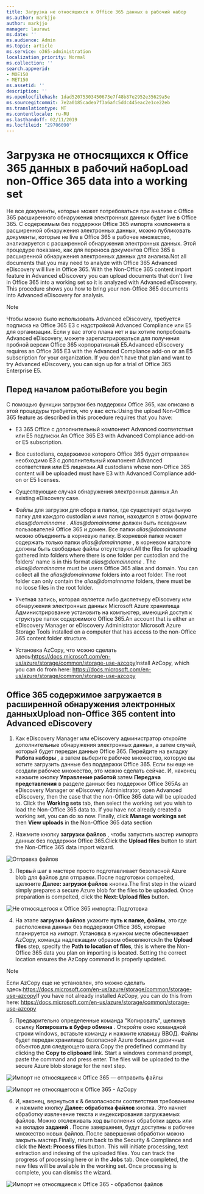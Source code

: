 ```yaml
---
title: Загрузка не относящихся к Office 365 данных в рабочий набор
ms.author: markjjo
author: markjjo
manager: laurawi
ms.date: ''
ms.audience: Admin
ms.topic: article
ms.service: o365-administration
localization_priority: Normal
ms.collection: ''
search.appverid:
- MOE150
- MET150
ms.assetid: ''
description: ''
ms.openlocfilehash: 1dad52075303450673e7f48b87e2952e35629a5e
ms.sourcegitcommit: 7e2a0185cadea7f3a6afc5ddc445eac2e1ce22eb
ms.translationtype: MT
ms.contentlocale: ru-RU
ms.lasthandoff: 02/11/2019
ms.locfileid: "29706090"
---
```

# <a name="load-non-office-365-data-into-a-working-set"></a><span data-ttu-id="c16c6-102">Загрузка не относящихся к Office 365 данных в рабочий набор</span><span class="sxs-lookup"><span data-stu-id="c16c6-102">Load non-Office 365 data into a working set</span></span>

<span data-ttu-id="c16c6-p101">Не все документы, которые может потребоваться при анализе с Office 365 расширенного обнаружения электронных данных будет live в Office 365. С содержимым без поддержки Office 365 импорта компонента в расширенной обнаружения электронных данных, можно публиковать документы, которые не live в Office 365 в рабочее множество, анализируется с расширенной обнаружения электронных данных. Этой процедуре показано, как для переноса документов Office 365 в расширенной обнаружения электронных данных для анализа.</span><span class="sxs-lookup"><span data-stu-id="c16c6-p101">Not all documents that you may need to analyze with Office 365 Advanced eDiscovery will live in Office 365. With the Non-Office 365 content import feature in Advanced eDiscovery you can upload documents that don't live in Office 365 into a working set so it is analyzed with Advanced eDiscovery. This procedure shows you how to bring your non-Office 365 documents into Advanced eDiscovery for analysis.</span></span>

>[!Note]
><span data-ttu-id="c16c6-p102">Чтобы можно было использовать Advanced eDiscovery, требуется подписка на Office 365 E3 с надстройкой Advanced Compliance или E5 для организации. Если у вас этого плана нет и вы хотите попробовать Advanced eDiscovery, можете зарегистрироваться для получения пробной версии Office 365 корпоративный E5.</span><span class="sxs-lookup"><span data-stu-id="c16c6-p102">Advanced eDiscovery requires an Office 365 E3 with the Advanced Compliance add-on or an E5 subscription for your organization. If you don't have that plan and want to try Advanced eDiscovery, you can sign up for a trial of Office 365 Enterprise E5.</span></span>

## <a name="before-you-begin"></a><span data-ttu-id="c16c6-108">Перед началом работы</span><span class="sxs-lookup"><span data-stu-id="c16c6-108">Before you begin</span></span>
<span data-ttu-id="c16c6-109">С помощью функции загрузки без поддержки Office 365, как описано в этой процедуры требуется, что у вас есть:</span><span class="sxs-lookup"><span data-stu-id="c16c6-109">Using the upload Non-Office 365 feature as described in this procedure requires that you have:</span></span>

- <span data-ttu-id="c16c6-110">E3 365 Office с дополнительный компонент Advanced соответствия или E5 подписки.</span><span class="sxs-lookup"><span data-stu-id="c16c6-110">An Office 365 E3 with Advanced Compliance add-on or E5 subscription.</span></span>

- <span data-ttu-id="c16c6-111">Все custodians, содержимое которого Office 365 будет отправлен необходимо E3 с дополнительный компонент Advanced соответствия или E5 лицензии.</span><span class="sxs-lookup"><span data-stu-id="c16c6-111">All custodians whose non-Office 365 content will be uploaded must have E3 with Advanced Compliance add-on or E5 licenses.</span></span>

- <span data-ttu-id="c16c6-112">Существующие случая обнаружения электронных данных.</span><span class="sxs-lookup"><span data-stu-id="c16c6-112">An existing eDiscovery case.</span></span>

- <span data-ttu-id="c16c6-p103">Файлы для загрузки для сбора в папки, где существует отдельную папку для каждого custodian и имя папки, находится в этом формате *alias@domainname* . *Alias@domainname* должен быть псевдоним пользователей Office 365 и домен. Все папки *alias@domainname* можно объединить в корневую папку. В корневой папке может содержать только папки *alias@domainname* , в корневом каталоге должны быть свободные файлы отсутствуют.</span><span class="sxs-lookup"><span data-stu-id="c16c6-p103">All the files for uploading gathered into folders where there is one folder per custodian and the folders' name is in this format *alias@domainname* . The *alias@domainname* must be users Office 365 alias and domain. You can collect all the *alias@domainname* folders into a root folder. The root folder can only contain the *alias@domainname* folders, there must be no loose files in the root folder.</span></span>

- <span data-ttu-id="c16c6-117">Учетная запись, которая является либо диспетчеру eDiscovery или обнаружения электронных данных Microsoft Azure хранилища Администрирование установить на компьютер, имеющий доступ к структуре папок содержимого Office 365.</span><span class="sxs-lookup"><span data-stu-id="c16c6-117">An account that is either an eDiscovery Manager or eDiscovery Administrator Microsoft Azure Storage Tools installed on a computer that has access to the non-Office 365 content folder structure.</span></span>

- <span data-ttu-id="c16c6-118">Установка AzCopy, что можно сделать здесь:https://docs.microsoft.com/en-us/azure/storage/common/storage-use-azcopy</span><span class="sxs-lookup"><span data-stu-id="c16c6-118">Install AzCopy, which you can do from here: https://docs.microsoft.com/en-us/azure/storage/common/storage-use-azcopy</span></span>

## <a name="upload-non-office-365-content-into-advanced-ediscovery"></a><span data-ttu-id="c16c6-119">Office 365 содержимое загружается в расширенной обнаружения электронных данных</span><span class="sxs-lookup"><span data-stu-id="c16c6-119">Upload non-Office 365 content into Advanced eDiscovery</span></span>

1. <span data-ttu-id="c16c6-p104">Как eDiscovery Manager или eDiscovery администратор откройте дополнительные обнаружения электронных данных, а затем случай, который будет передан данные Office 365.  Перейдите на вкладку **Работа наборы** , а затем выберите рабочее множество, которую вы хотите загрузить данные без поддержки Office 365.  Если вы еще не создали рабочее множество, это можно сделать сейчас.  И, наконец нажмите кнопку **Управление работой** затем **Передача представления** в разделе данных без поддержки Office 365</span><span class="sxs-lookup"><span data-stu-id="c16c6-p104">As an eDiscovery Manager or eDiscovery Administrator, open Advanced eDiscovery, then the case that the non-Office 365 data will be uploaded to.  Click the **Working sets** tab, then select the working set you wish to load the Non-Office 365 data to.  If you have not already created a working set, you can do so now.  Finally, click **Manage workings set** then **View uploads** in the Non-Office 365 data section</span></span>

2. <span data-ttu-id="c16c6-124">Нажмите кнопку **загрузки файлов** , чтобы запустить мастер импорта данных без поддержки Office 365.</span><span class="sxs-lookup"><span data-stu-id="c16c6-124">Click the **Upload files** button to start the Non-Office 365 data import wizard.</span></span>

![Отправка файлов](../media/574f4059-4146-4058-9df3-ec97cf28d7c7.png)

3. <span data-ttu-id="c16c6-p105">Первый шаг в мастере просто подготавливает безопасной Azure blob для файлов для отправки.  После подготовки compelted, щелкните **Далее: загрузки файлов** кнопка.</span><span class="sxs-lookup"><span data-stu-id="c16c6-p105">The first step in the wizard simply prepares a secure Azure blob for the files to be uploaded.  Once preparation is compelted, click the **Next: Upload files** button.</span></span>

![Не относящегося к Office 365 импорта: Подготовка](../media/0670a347-a578-454a-9b3d-e70ef47aec57.png)
 
4. <span data-ttu-id="c16c6-p106">На этапе **загрузки файлов** укажите **путь к папке, файлы**, это где расположена данных без поддержки Office 365, которые планируется на импорт.  Установка в нужном месте обеспечивает AzCopy, команда надлежащим образом обновляются.</span><span class="sxs-lookup"><span data-stu-id="c16c6-p106">In the **Upload files** step, specify the **Path to location of files**, this is where the Non-Office 365 data you plan on importing is located.  Setting the correct location ensures the AzCopy command is properly updated.</span></span>

> [!NOTE]
> <span data-ttu-id="c16c6-131">Если AzCopy еще не установлен, это можно сделать здесь:https://docs.microsoft.com/en-us/azure/storage/common/storage-use-azcopy</span><span class="sxs-lookup"><span data-stu-id="c16c6-131">If you have not already installed AzCopy, you can do this from here: https://docs.microsoft.com/en-us/azure/storage/common/storage-use-azcopy</span></span>

5. <span data-ttu-id="c16c6-p107">Предварительно определенные команда "Копировать", щелкнув ссылку **Копировать в буфер обмена** . Откройте окно командной строки windows, вставьте команду и нажмите клавишу ВВОД.  Файлы будет передан хранилище безопасной Azure больших двоичных объектов для следующего шага.</span><span class="sxs-lookup"><span data-stu-id="c16c6-p107">Copy the predefined command by clicking the **Copy to clipboard** link. Start a windows command prompt, paste the command and press enter.  The files will be uploaded to the secure Azure blob storage for the next step.</span></span>

![Импорт не относящиеся к Office 365 — отправить файлы](../media/3ea53b5d-7f9b-4dfc-ba63-90a38c14d41a.png)

![Импорт не относящегося к Office 365 - AzCopy](../media/504e2dbe-f36f-4f36-9b08-04aea85d8250.png)

6. <span data-ttu-id="c16c6-p108">И, наконец, вернуться к & безопасности соответствия требованиям и нажмите кнопку **Далее: обработка файлов** кнопка.  Это начнет обработку извлечение текста и индексирования загружаемых файлов.  Можно отслеживать ход выполнения обработки здесь или на вкладке **заданий** .  После завершения, будут доступны в рабочее множество новых файлов.  После завершения обработки можно закрыть мастер.</span><span class="sxs-lookup"><span data-stu-id="c16c6-p108">Finally, return back to the Security & Compliance and click the **Next: Process files** button.  This will initiate processing, text extraction and indexing of the uploaded files.  You can track the progress of processing here or in the **Jobs** tab.  Once completed, the new files will be available in the working set.  Once processing is complete, you can dismiss the wizard.</span></span>

![Импорт не относящиеся к Office 365 - обработки файлов](../media/218b1545-416a-4a9f-9b25-3b70e8508f67.png)

